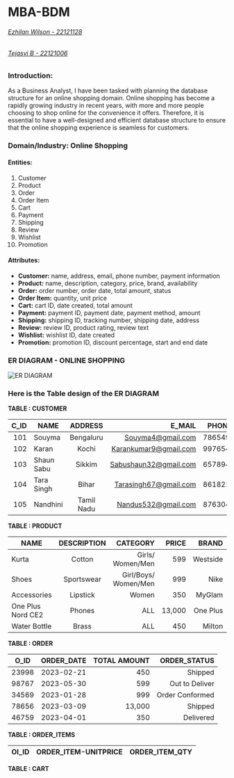# MBA-BDM
###### [Ezhilan Wilson - 22121128](https://github.com/EzhianWilson)
###### [Tejasvi B - 22121006](https://github.com/tejbasu)

### **Introduction:**

As a Business Analyst, I have been tasked with planning the database structure for an online shopping domain. Online shopping has become a rapidly growing industry in recent years, with more and more people choosing to shop online for the convenience it offers. Therefore, it is essential to have a well-designed and efficient database structure to ensure that the online shopping experience is seamless for customers.

### **Domain/Industry:** Online Shopping

#### **Entities:**

1. Customer
2. Product
3. Order
4. Order Item
5. Cart
6. Payment
7. Shipping
8. Review
9. Wishlist
10. Promotion

#### **Attributes:**

* **Customer:** name, address, email, phone number, payment information
* **Product:** name, description, category, price, brand, availability
* **Order:** order number, order date, total amount, status
* **Order Item:** quantity, unit price
* **Cart:** cart ID, date created, total amount
* **Payment:** payment ID, payment date, payment method, amount
* **Shipping:** shipping ID, tracking number, shipping date, address
* **Review:** review ID, product rating, review text
* **Wishlist:** wishlist ID, date created
* **Promotion:** promotion ID, discount percentage, start and end date


### ER DIAGRAM - ONLINE SHOPPING
![ER DIAGRAM](https://user-images.githubusercontent.com/126074324/234166650-55ba937e-c04e-4053-9aed-0cfdee67a23d.jpg)


### Here is the Table design of the ER DIAGRAM

**TABLE : CUSTOMER**

|C_ID| NAME          | ADDRESS       | E_MAIL                |PHONE_NO. | PAYMENT_INFO |
|---:| ------------- |:-------------:| ---------------------:|---------:|-------------:|
|101 |   Souyma      |Bengaluru      |Souyma4@gmail.com      |7865498712|  COD         |         
|102 |    Karan      |Kochi          |Karankumar9@gmail.com  |9976540987| Credit Card  |
|103 |  Shaun Sabu   |Sikkim         |Sabushaun32@gmail.com  |6578943210|COD           |
|104 |  Tara Singh   |Bihar          |Tarasingh67@gmail.com  |8618212489|UPI           |
|105 |  Nandhini     |Tamil Nadu     |Nandus532@gmail.com    |8763043210|Debit Card    |


**TABLE : PRODUCT**

| NAME              | DESCRIPTION   | CATEGORY              |PRICE     | BRAND        | AVAILABILITY |
| -------------     |:-------------:| ---------------------:|---------:|-------------:|-------------:|
|Kurta              | Cotton        |Girls/ Women/Men       |599       |Westside      |Yes           |
|Shoes              | Sportswear    |Girl/Boys/ Women/Men   |999       |Nike          |Yes           |
|Accessories        | Lipstick      | Women                 |350       |MyGlam        |Yes           |
|One Plus Nord CE2  | Phones        |ALL                    |13,000    |One Plus      |Yes           |
|Water Bottle       |Brass          |ALL                    |450       |Milton        |Yes           |


**TABLE : ORDER**

| O_ID  | ORDER_DATE    | TOTAL AMOUNT    |ORDER_STATUS     |
| ----- |:-------------:| ---------------:|----------------:|
|23998  |2023-02-21     |450              |Shipped          |
|98767  |2023-05-30     |599              |Out to Deliver   |
|34569  |2023-01-28     |999              |Order Conformed  |
|78656  |2023-03-09     |13,000           |Shipped          |
|46759  |2023-04-01     |350              |Delivered        |

**TABLE : ORDER_ITEMS**

|OI_ID | ORDER_ITEM-UNITPRICE  | ORDER_ITEM_QTY   |
|------| --------------------- |:----------------:|

**TABLE : CART**

